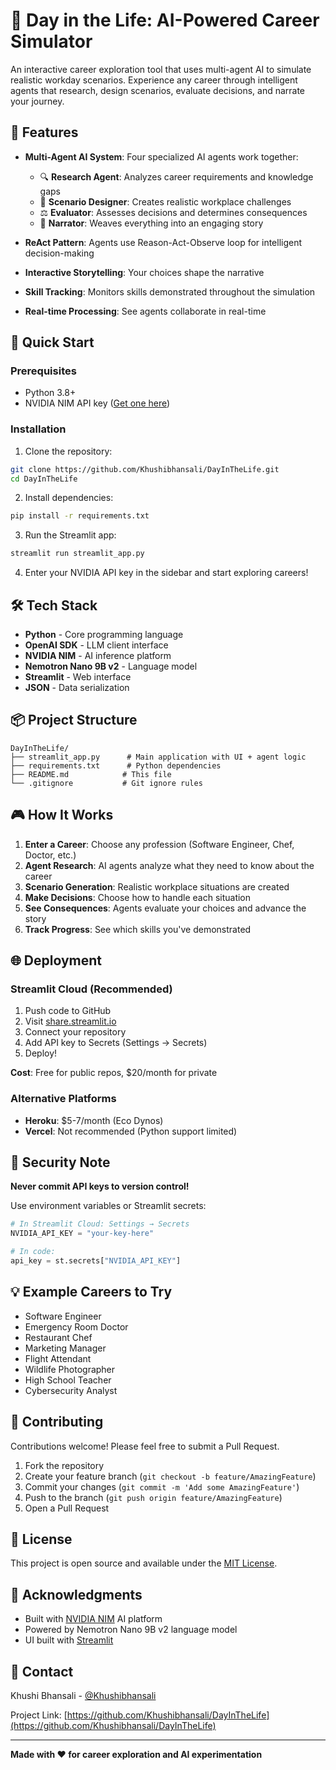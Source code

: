 # 🎯 Day in the Life: AI-Powered Career Simulator

An interactive career exploration tool that uses multi-agent AI to simulate realistic workday scenarios. Experience any career through intelligent agents that research, design scenarios, evaluate decisions, and narrate your journey.

## 🌟 Features

- **Multi-Agent AI System**: Four specialized AI agents work together:
  - 🔍 **Research Agent**: Analyzes career requirements and knowledge gaps
  - 🎨 **Scenario Designer**: Creates realistic workplace challenges
  - ⚖️ **Evaluator**: Assesses decisions and determines consequences
  - 📖 **Narrator**: Weaves everything into an engaging story

- **ReAct Pattern**: Agents use Reason-Act-Observe loop for intelligent decision-making
- **Interactive Storytelling**: Your choices shape the narrative
- **Skill Tracking**: Monitors skills demonstrated throughout the simulation
- **Real-time Processing**: See agents collaborate in real-time

## 🚀 Quick Start

### Prerequisites
- Python 3.8+
- NVIDIA NIM API key ([Get one here](https://build.nvidia.com/))

### Installation

1. Clone the repository:
```bash
git clone https://github.com/Khushibhansali/DayInTheLife.git
cd DayInTheLife
```

2. Install dependencies:
```bash
pip install -r requirements.txt
```

3. Run the Streamlit app:
```bash
streamlit run streamlit_app.py
```

4. Enter your NVIDIA API key in the sidebar and start exploring careers!

## 🛠️ Tech Stack

- **Python** - Core programming language
- **OpenAI SDK** - LLM client interface
- **NVIDIA NIM** - AI inference platform
- **Nemotron Nano 9B v2** - Language model
- **Streamlit** - Web interface
- **JSON** - Data serialization

## 📦 Project Structure

```
DayInTheLife/
├── streamlit_app.py      # Main application with UI + agent logic
├── requirements.txt      # Python dependencies
├── README.md            # This file
└── .gitignore           # Git ignore rules
```

## 🎮 How It Works

1. **Enter a Career**: Choose any profession (Software Engineer, Chef, Doctor, etc.)
2. **Agent Research**: AI agents analyze what they need to know about the career
3. **Scenario Generation**: Realistic workplace situations are created
4. **Make Decisions**: Choose how to handle each situation
5. **See Consequences**: Agents evaluate your choices and advance the story
6. **Track Progress**: See which skills you've demonstrated

## 🌐 Deployment

### Streamlit Cloud (Recommended)
1. Push code to GitHub
2. Visit [share.streamlit.io](https://share.streamlit.io)
3. Connect your repository
4. Add API key to Secrets (Settings → Secrets)
5. Deploy!

**Cost**: Free for public repos, $20/month for private

### Alternative Platforms
- **Heroku**: $5-7/month (Eco Dynos)
- **Vercel**: Not recommended (Python support limited)

## 🔐 Security Note

**Never commit API keys to version control!**

Use environment variables or Streamlit secrets:
```python
# In Streamlit Cloud: Settings → Secrets
NVIDIA_API_KEY = "your-key-here"

# In code:
api_key = st.secrets["NVIDIA_API_KEY"]
```

## 💡 Example Careers to Try

- Software Engineer
- Emergency Room Doctor
- Restaurant Chef
- Marketing Manager
- Flight Attendant
- Wildlife Photographer
- High School Teacher
- Cybersecurity Analyst

## 🤝 Contributing

Contributions welcome! Please feel free to submit a Pull Request.

1. Fork the repository
2. Create your feature branch (`git checkout -b feature/AmazingFeature`)
3. Commit your changes (`git commit -m 'Add some AmazingFeature'`)
4. Push to the branch (`git push origin feature/AmazingFeature`)
5. Open a Pull Request

## 📝 License

This project is open source and available under the [MIT License](LICENSE).

## 🙏 Acknowledgments

- Built with [NVIDIA NIM](https://build.nvidia.com/) AI platform
- Powered by Nemotron Nano 9B v2 language model
- UI built with [Streamlit](https://streamlit.io/)

## 📧 Contact

Khushi Bhansali - [@Khushibhansali](https://github.com/Khushibhansali)

Project Link: [https://github.com/Khushibhansali/DayInTheLife](https://github.com/Khushibhansali/DayInTheLife)

---

**Made with ❤️ for career exploration and AI experimentation**
